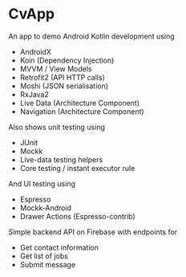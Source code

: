 # CvApp
An app to demo Android Kotlin development using

- AndroidX
- Koin (Dependency Injection)
- MVVM / View Models
- Retrofit2 (API HTTP calls)
- Moshi (JSON serialisation)
- RxJava2
- Live Data (Architecture Component)
- Navigation (Architecture Component)


Also shows unit testing using 

- JUnit
- Mockk
- Live-data testing helpers
- Core testing / instant executor rule

And UI testing using

- Espresso
- Mockk-Android
- Drawer Actions (Espresso-contrib)

Simple backend API on Firebase with endpoints for

- Get contact information
- Get list of jobs
- Submit message
